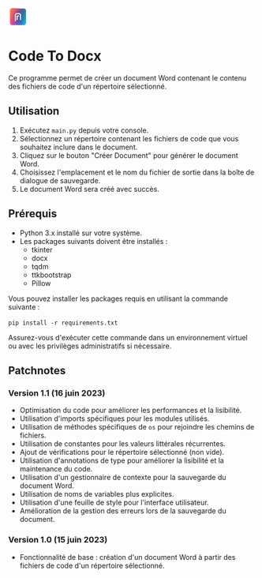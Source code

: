 ![Cover](https://github.com/Lumantis/CodeToWord/blob/main/Codetoword.png)
# Code To Docx

Ce programme permet de créer un document Word contenant le contenu des fichiers de code d'un répertoire sélectionné.

## Utilisation

1. Exécutez `main.py` depuis votre console.
2. Sélectionnez un répertoire contenant les fichiers de code que vous souhaitez inclure dans le document.
3. Cliquez sur le bouton "Créer Document" pour générer le document Word.
4. Choisissez l'emplacement et le nom du fichier de sortie dans la boîte de dialogue de sauvegarde.
5. Le document Word sera créé avec succès.

## Prérequis

- Python 3.x installé sur votre système.
- Les packages suivants doivent être installés :
  - tkinter
  - docx
  - tqdm
  - ttkbootstrap
  - Pillow

Vous pouvez installer les packages requis en utilisant la commande suivante :

`pip install -r requirements.txt`

Assurez-vous d'exécuter cette commande dans un environnement virtuel ou avec les privilèges administratifs si nécessaire.

## Patchnotes

### Version 1.1 (16 juin 2023)

- Optimisation du code pour améliorer les performances et la lisibilité.
- Utilisation d'imports spécifiques pour les modules utilisés.
- Utilisation de méthodes spécifiques de `os` pour rejoindre les chemins de fichiers.
- Utilisation de constantes pour les valeurs littérales récurrentes.
- Ajout de vérifications pour le répertoire sélectionné (non vide).
- Utilisation d'annotations de type pour améliorer la lisibilité et la maintenance du code.
- Utilisation d'un gestionnaire de contexte pour la sauvegarde du document Word.
- Utilisation de noms de variables plus explicites.
- Utilisation d'une feuille de style pour l'interface utilisateur.
- Amélioration de la gestion des erreurs lors de la sauvegarde du document.

### Version 1.0 (15 juin 2023)

- Fonctionnalité de base : création d'un document Word à partir des fichiers de code d'un répertoire sélectionné.
